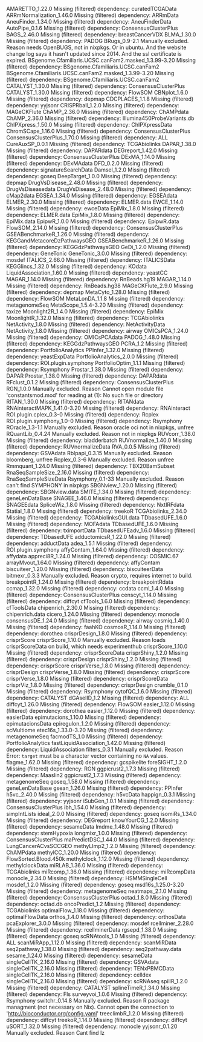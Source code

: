 AMARETTO_1.22.0	Missing (filtered) dependency: curatedTCGAData
ARRmNormalization_1.46.0	Missing (filtered) dependency: ARRmData
AneuFinder_1.34.0	Missing (filtered) dependency: AneuFinderData
AutoPipe_0.1.6	Missing (filtered) dependency: ConsensusClusterPlus
BAGS_2.46.0	Missing (filtered) dependency: breastCancerVDX
BLMA_1.30.0	Missing (filtered) dependency: PADOG
BRugs_0.9-2.1	Manually excluded. Reason needs OpenBUGS, not in nixpkgs. Or in ubuntu. And the website change log says it hasn't updated since 2014. And the ssl certificate is expired.
BSgenome.Cfamiliaris.UCSC.canFam2.masked_1.3.99-3.20	Missing (filtered) dependency: BSgenome.Cfamiliaris.UCSC.canFam2
BSgenome.Cfamiliaris.UCSC.canFam2.masked_1.3.99-3.20	Missing (filtered) dependency: BSgenome.Cfamiliaris.UCSC.canFam2
CATALYST_1.30.0	Missing (filtered) dependency: ConsensusClusterPlus
CATALYST_1.30.0	Missing (filtered) dependency: FlowSOM
CBNplot_1.6.0	Missing (filtered) dependency: depmap
CDCPLACES_1.1.8	Missing (filtered) dependency: yyjsonr
CRISPRball_1.2.0	Missing (filtered) dependency: MAGeCKFlute
ChAMP_2.36.0	Missing (filtered) dependency: ChAMPdata
ChAMP_2.36.0	Missing (filtered) dependency: Illumina450ProbeVariants.db
ChIPXpress_1.50.0	Missing (filtered) dependency: ChIPXpressData
ChromSCape_1.16.0	Missing (filtered) dependency: ConsensusClusterPlus
ConsensusClusterPlus_1.70.0	Missing (filtered) dependency: ALL
CureAuxSP_0.0.1	Missing (filtered) dependency: TCGAbiolinks
DAPAR_1.38.0	Missing (filtered) dependency: DAPARdata
DEGreport_1.42.0	Missing (filtered) dependency: ConsensusClusterPlus
DExMA_1.14.0	Missing (filtered) dependency: DExMAdata
DFD_0.2.0	Missing (filtered) dependency: signatureSearchData
Damsel_1.2.0	Missing (filtered) dependency: goseq
DeepTarget_1.0.0	Missing (filtered) dependency: depmap
DrugVsDisease_2.48.0	Missing (filtered) dependency: DrugVsDiseasedata
DrugVsDisease_2.48.0	Missing (filtered) dependency: cMap2data
EGSEA_1.34.0	Missing (filtered) dependency: EGSEAdata
ELMER_2.30.0	Missing (filtered) dependency: ELMER.data
EWCE_1.14.0	Missing (filtered) dependency: ewceData
EpiMix_1.8.0	Missing (filtered) dependency: ELMER.data
EpiMix_1.8.0	Missing (filtered) dependency: EpiMix.data
EpipwR_1.0.0	Missing (filtered) dependency: EpipwR.data
FlowSOM_2.14.0	Missing (filtered) dependency: ConsensusClusterPlus
GSEABenchmarkeR_1.26.0	Missing (filtered) dependency: KEGGandMetacoreDzPathwaysGEO
GSEABenchmarkeR_1.26.0	Missing (filtered) dependency: KEGGdzPathwaysGEO
GeDi_1.2.0	Missing (filtered) dependency: GeneTonic
GeneTonic_3.0.0	Missing (filtered) dependency: mosdef
ITALICS_2.66.0	Missing (filtered) dependency: ITALICSData
KEGGlincs_1.32.0	Missing (filtered) dependency: KOdata
LiquidAssociation_1.60.0	Missing (filtered) dependency: yeastCC
MAGAR_1.14.0	Missing (filtered) dependency: RnBeads.hg19
MAGAR_1.14.0	Missing (filtered) dependency: RnBeads.hg38
MAGeCKFlute_2.9.0	Missing (filtered) dependency: depmap
MetaCyto_1.28.0	Missing (filtered) dependency: FlowSOM
MetaLonDA_1.1.8	Missing (filtered) dependency: metagenomeSeq
MetaScope_1.5.4-3.20	Missing (filtered) dependency: taxize
Moonlight2R_1.4.0	Missing (filtered) dependency: EpiMix
MoonlightR_1.32.0	Missing (filtered) dependency: TCGAbiolinks
NetActivity_1.8.0	Missing (filtered) dependency: NetActivityData
NetActivity_1.8.0	Missing (filtered) dependency: airway
OMICsPCA_1.24.0	Missing (filtered) dependency: OMICsPCAdata
PADOG_1.48.0	Missing (filtered) dependency: KEGGdzPathwaysGEO
PCRA_1.2	Missing (filtered) dependency: PortfolioAnalytics
PPInfer_1.32.0	Missing (filtered) dependency: yeastExpData
PortfolioAnalytics_2.0.0	Missing (filtered) dependency: ROI.plugin.symphony
PortfolioOptim_1.1.1	Missing (filtered) dependency: Rsymphony
Prostar_1.38.0	Missing (filtered) dependency: DAPAR
Prostar_1.38.0	Missing (filtered) dependency: DAPARdata
RFclust_0.1.2	Missing (filtered) dependency: ConsensusClusterPlus
RGN_1.0.0	Manually excluded. Reason Cannot open module file 'constantsmod.mod' for reading at (1): No such file or directory
RITAN_1.30.0	Missing (filtered) dependency: RITANdata
RNAinteractMAPK_1.41.0-3.20	Missing (filtered) dependency: RNAinteract
ROI.plugin.cplex_0.3-0	Missing (filtered) dependency: Rcplex
ROI.plugin.symphony_1.0-0	Missing (filtered) dependency: Rsymphony
ROracle_1.3-1.1	Manually excluded. Reason oracle oci not in nixpkgs, unfree
RQuantLib_0.4.24	Manually excluded. Reason not in nixpkgs
RUVcorr_1.38.0	Missing (filtered) dependency: bladderbatch
RUVnormalize_1.40.0	Missing (filtered) dependency: RUVnormalizeData
RVA_0.0.5	Missing (filtered) dependency: GSVAdata
Rblpapi_0.3.15	Manually excluded. Reason bloomberg, unfree
Rcplex_0.3-6	Manually excluded. Reason unfree
Rmmquant_1.24.0	Missing (filtered) dependency: TBX20BamSubset
RnaSeqSampleSize_2.16.0	Missing (filtered) dependency: RnaSeqSampleSizeData
Rsymphony_0.1-33	Manually excluded. Reason can't find SYMPHONY in nixpkgs
SBGNview_1.20.0	Missing (filtered) dependency: SBGNview.data
SMITE_1.34.0	Missing (filtered) dependency: geneLenDataBase
SNAGEE_1.46.0	Missing (filtered) dependency: SNAGEEdata
SpliceWiz_1.8.0	Missing (filtered) dependency: NxtIRFdata
Statial_1.8.0	Missing (filtered) dependency: treekoR
TCGAbiolinks_2.34.0	Missing (filtered) dependency: TCGAbiolinksGUI.data
TDbasedUFE_1.6.0	Missing (filtered) dependency: MOFAdata
TDbasedUFE_1.6.0	Missing (filtered) dependency: tximportData
TDbasedUFEadv_1.6.0	Missing (filtered) dependency: TDbasedUFE
adductomicsR_1.22.0	Missing (filtered) dependency: adductData
adea_1.5.1	Missing (filtered) dependency: ROI.plugin.symphony
affyContam_1.64.0	Missing (filtered) dependency: affydata
appreci8R_1.24.0	Missing (filtered) dependency: COSMIC.67
arrayMvout_1.64.0	Missing (filtered) dependency: affyContam
biscuiteer_1.20.0	Missing (filtered) dependency: biscuiteerData
bitmexr_0.3.3	Manually excluded. Reason crypto, requires internet to build. 
breakpointR_1.24.0	Missing (filtered) dependency: breakpointRdata
ccmap_1.32.0	Missing (filtered) dependency: ccdata
ccml_1.4.0	Missing (filtered) dependency: ConsensusClusterPlus
censcyt_1.14.0	Missing (filtered) dependency: diffcyt
cfTools_1.6.0	Missing (filtered) dependency: cfToolsData
chipenrich_2.30.0	Missing (filtered) dependency: chipenrich.data
cicero_1.24.0	Missing (filtered) dependency: monocle
consensusDE_1.24.0	Missing (filtered) dependency: airway
cosmiq_1.40.0	Missing (filtered) dependency: faahKO
cosmosR_1.14.0	Missing (filtered) dependency: dorothea
crisprDesign_1.8.0	Missing (filtered) dependency: crisprScore
crisprScore_1.10.0	Manually excluded. Reason loads crisprScoreData on build, which needs experimenthub
crisprScore_1.10.0	Missing (filtered) dependency: crisprScoreData
crisprShiny_1.2.0	Missing (filtered) dependency: crisprDesign
crisprShiny_1.2.0	Missing (filtered) dependency: crisprScore
crisprVerse_1.8.0	Missing (filtered) dependency: crisprDesign
crisprVerse_1.8.0	Missing (filtered) dependency: crisprScore
crisprVerse_1.8.0	Missing (filtered) dependency: crisprScoreData
crisprViz_1.8.0	Missing (filtered) dependency: crisprDesign
crumble_0.1.0	Missing (filtered) dependency: Rsymphony
cytofQC_1.6.0	Missing (filtered) dependency: CATALYST
dGAselID_1.2	Missing (filtered) dependency: ALL
diffcyt_1.26.0	Missing (filtered) dependency: FlowSOM
easier_1.12.0	Missing (filtered) dependency: dorothea
easier_1.12.0	Missing (filtered) dependency: easierData
epimutacions_1.10.0	Missing (filtered) dependency: epimutacionsData
epiregulon_1.2.0	Missing (filtered) dependency: scMultiome
etec16s_1.33.0-3.20	Missing (filtered) dependency: metagenomeSeq
facmodTS_1.0	Missing (filtered) dependency: PortfolioAnalytics
fastLiquidAssociation_1.42.0	Missing (filtered) dependency: LiquidAssociation
filters_0.3.1	Manually excluded. Reason Error: `target` must be a character vector containing no `NA` values.
flagme_1.62.0	Missing (filtered) dependency: gcspikelite
foreSIGHT_1.2.0	Missing (filtered) dependency: RGN
ggpicrust2_1.7.3	Missing (filtered) dependency: Maaslin2
ggpicrust2_1.7.3	Missing (filtered) dependency: metagenomeSeq
goseq_1.58.0	Missing (filtered) dependency: geneLenDataBase
gsean_1.26.0	Missing (filtered) dependency: PPInfer
h5vc_2.40.0	Missing (filtered) dependency: h5vcData
happign_0.3.1	Missing (filtered) dependency: yyjsonr
iSubGen_1.0.1	Missing (filtered) dependency: ConsensusClusterPlus
ibh_1.54.0	Missing (filtered) dependency: simpIntLists
ideal_2.0.0	Missing (filtered) dependency: goseq
isomiRs_1.34.0	Missing (filtered) dependency: DEGreport
knowYourCG_1.2.0	Missing (filtered) dependency: sesameData
lmdme_1.48.0	Missing (filtered) dependency: stemHypoxia
longmixr_1.0.0	Missing (filtered) dependency: ConsensusClusterPlus
maPredictDSC_1.44.0	Missing (filtered) dependency: LungCancerACvsSCCGEO
methyLImp2_1.2.0	Missing (filtered) dependency: ChAMPdata
methylCC_1.20.0	Missing (filtered) dependency: FlowSorted.Blood.450k
methylclock_1.12.0	Missing (filtered) dependency: methylclockData
miRLAB_1.36.0	Missing (filtered) dependency: TCGAbiolinks
miRcomp_1.36.0	Missing (filtered) dependency: miRcompData
monocle_2.34.0	Missing (filtered) dependency: HSMMSingleCell
mosdef_1.2.0	Missing (filtered) dependency: goseq
msd16s_1.25.0-3.20	Missing (filtered) dependency: metagenomeSeq
neatmaps_2.1.0	Missing (filtered) dependency: ConsensusClusterPlus
octad_1.8.0	Missing (filtered) dependency: octad.db
oncoPredict_1.2	Missing (filtered) dependency: TCGAbiolinks
optimalFlow_1.18.0	Missing (filtered) dependency: optimalFlowData
orthos_1.4.0	Missing (filtered) dependency: orthosData
pcaExplorer_3.0.0	Missing (filtered) dependency: mosdef
rcellminer_2.28.0	Missing (filtered) dependency: rcellminerData
rgsepd_1.38.0	Missing (filtered) dependency: goseq
scRNAtools_1.0	Missing (filtered) dependency: ALL
scanMiRApp_1.12.0	Missing (filtered) dependency: scanMiRData
seq2pathway_1.38.0	Missing (filtered) dependency: seq2pathway.data
sesame_1.24.0	Missing (filtered) dependency: sesameData
singleCellTK_2.16.0	Missing (filtered) dependency: GSVAdata
singleCellTK_2.16.0	Missing (filtered) dependency: TENxPBMCData
singleCellTK_2.16.0	Missing (filtered) dependency: celldex
singleCellTK_2.16.0	Missing (filtered) dependency: scRNAseq
spillR_1.2.0	Missing (filtered) dependency: CATALYST
splineTimeR_1.34.0	Missing (filtered) dependency: FIs
surveyvoi_1.0.6	Missing (filtered) dependency: Rsymphony
switchr_0.14.8	Manually excluded. Reason R package managment (not necessary on Nix). Cannot open the connection to 'http://bioconductor.org/config.yaml'
treeclimbR_1.2.0	Missing (filtered) dependency: diffcyt
treekoR_1.14.0	Missing (filtered) dependency: diffcyt
uSORT_1.32.0	Missing (filtered) dependency: monocle
yyjsonr_0.1.20	Manually excluded. Reason Cant find lz